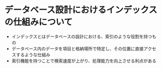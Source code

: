 # データベース設計におけるインデックスの仕組みについて
- インデックスとはデータベースの設計における、索引のような役割を持つもの
- データベース内のデータを項目と格納場所で特定し、その位置に直接アクセスするような仕組み
- 索引機能を持つことで検索速度が上がり、処理能力を向上させる利点がある
